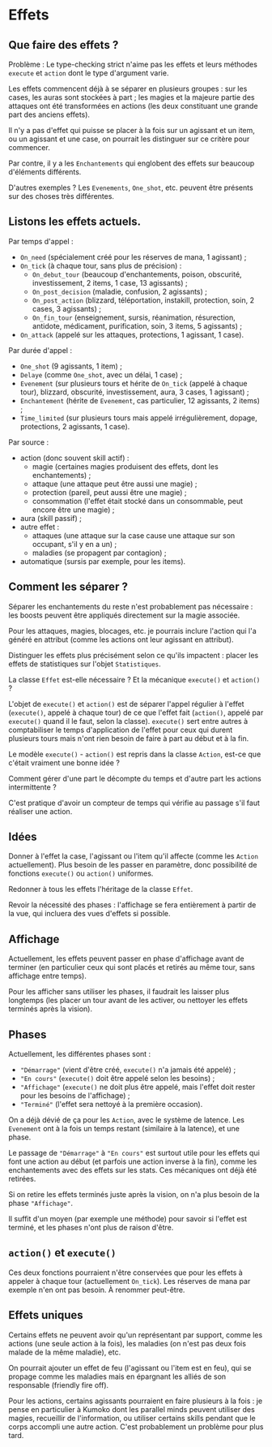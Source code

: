 # Effets

## Que faire des effets ?

Problème :
Le type-checking strict n'aime pas les effets et leurs méthodes `execute` et `action` dont le type d'argument varie.

Les effets commencent déjà à se séparer en plusieurs groupes : sur les cases, les auras sont stockées à part ; les magies et la majeure partie des attaques ont été transformées en actions (les deux constituant une grande part des anciens effets).

Il n'y a pas d'effet qui puisse se placer à la fois sur un agissant et un item, ou un agissant et une case, on pourrait les distinguer sur ce critère pour commencer.

Par contre, il y a les `Enchantements` qui englobent des effets sur beaucoup d'éléments différents.

D'autres exemples ?
Les `Evenements`, `One_shot`, etc. peuvent être présents sur des choses très différentes.

## Listons les effets actuels.

Par temps d'appel :
 - `On_need` (spécialement créé pour les réserves de mana, 1 agissant) ;
 - `On_tick` (à chaque tour, sans plus de précision) :
   - `On_debut_tour` (beaucoup d'enchantements, poison, obscurité, investissement, 2 items, 1 case, 13 agissants) ;
   - `On_post_decision` (maladie, confusion, 2 agissants) ;
   - `On_post_action` (blizzard, téléportation, instakill, protection, soin, 2 cases, 3 agissants) ;
   - `On_fin_tour` (enseignement, sursis, réanimation, résurection, antidote, médicament, purification, soin, 3 items, 5 agissants) ;
 - `On_attack` (appelé sur les attaques, protections, 1 agissant, 1 case).

Par durée d'appel :
 - `One_shot` (9 agissants, 1 item) ;
 - `Delaye` (comme `One_shot`, avec un délai, 1 case) ;
 - `Evenement` (sur plusieurs tours et hérite de `On_tick` (appelé à chaque tour), blizzard, obscurité, investissement, aura, 3 cases, 1 agissant) ;
 - `Enchantement` (hérite de `Evenement`, cas particulier, 12 agissants, 2 items) ;
 - `Time_limited` (sur plusieurs tours mais appelé irrégulièrement, dopage, protections, 2 agissants, 1 case).

Par source :
 - action (donc souvent skill actif) :
   - magie (certaines magies produisent des effets, dont les enchantements) ;
   - attaque (une attaque peut être aussi une magie) ;
   - protection (pareil, peut aussi être une magie) ;
   - consommation (l'effet était stocké dans un consommable, peut encore être une magie) ;
 - aura (skill passif) ;
 - autre effet :
   - attaques (une attaque sur la case cause une attaque sur son occupant, s'il y en a un) ;
   - maladies (se propagent par contagion) ;
 - automatique (sursis par exemple, pour les items).

## Comment les séparer ?

Séparer les enchantements du reste n'est probablement pas nécessaire : les boosts peuvent être appliqués directement sur la magie associée.

Pour les attaques, magies, blocages, etc. je pourrais inclure l'action qui l'a généré en attribut (comme les actions ont leur agissant en attribut).

Distinguer les effets plus précisément selon ce qu'ils impactent : placer les effets de statistiques sur l'objet `Statistiques`.

La classe `Effet` est-elle nécessaire ?
Et la mécanique `execute()` et `action()` ?

L'objet de `execute()` et `action()` est de séparer l'appel régulier à l'effet (`execute()`, appelé à chaque tour) de ce que l'effet fait (`action()`, appelé par `execute()` quand il le faut, selon la classe).
`execute()` sert entre autres à comptabiliser le temps d'application de l'effet pour ceux qui durent plusieurs tours mais n'ont rien besoin de faire à part au début et à la fin.

Le modèle `execute()` - `action()` est repris dans la classe `Action`, est-ce que c'était vraiment une bonne idée ?

Comment gérer d'une part le décompte du temps et d'autre part les actions intermittente ?

C'est pratique d'avoir un compteur de temps qui vérifie au passage s'il faut réaliser une action.

## Idées

Donner à l'effet la case, l'agissant ou l'item qu'il affecte (comme les `Action` actuellement). Plus besoin de les passer en paramètre, donc possibilité de fonctions `execute()` ou `action()` uniformes.

Redonner à tous les effets l'héritage de la classe `Effet`.

Revoir la nécessité des phases : l'affichage se fera entièrement à partir de la vue, qui incluera des vues d'effets si possible.

## Affichage

Actuellement, les effets peuvent passer en phase d'affichage avant de terminer (en particulier ceux qui sont placés et retirés au même tour, sans affichage entre temps).

Pour les afficher sans utiliser les phases, il faudrait les laisser plus longtemps (les placer un tour avant de les activer, ou nettoyer les effets terminés après la vision).

## Phases

Actuellement, les différentes phases sont :
 - `"Démarrage"` (vient d'être créé, `execute()` n'a jamais été appelé) ;
 - `"En cours"` (`execute()` doit être appelé selon les besoins) ;
 - `"Affichage"` (`execute()` ne doit plus être appelé, mais l'effet doit rester pour les besoins de l'affichage) ;
 - `"Terminé"` (l'effet sera nettoyé à la première occasion).

On a déjà dévié de ça pour les `Action`, avec le système de latence. Les `Evenement` ont à la fois un temps restant (similaire à la latence), et une phase.

Le passage de `"Démarrage"` à `"En cours"` est surtout utile pour les effets qui font une action au début (et parfois une action inverse à la fin), comme les enchantements avec des effets sur les stats. Ces mécaniques ont déjà été retirées.

Si on retire les effets terminés juste après la vision, on n'a plus besoin de la phase `"Affichage"`.

Il suffit d'un moyen (par exemple une méthode) pour savoir si l'effet est terminé, et les phases n'ont plus de raison d'être.

## `action()` et `execute()`

Ces deux fonctions pourraient n'être conservées que pour les effets à appeler à chaque tour (actuellement `On_tick`). Les réserves de mana par exemple n'en ont pas besoin. À renommer peut-être.

## Effets uniques

Certains effets ne peuvent avoir qu'un représentant par support, comme les actions (une seule action à la fois), les maladies (on n'est pas deux fois malade de la même maladie), etc.

On pourrait ajouter un effet de feu (l'agissant ou l'item est en feu), qui se propage comme les maladies mais en épargnant les alliés de son responsable (friendly fire off).

Pour les actions, certains agissants pourraient en faire plusieurs à la fois : je pense en particulier à Kumoko dont les parallel minds peuvent utiliser des magies, recueillir de l'information, ou utiliser certains skills pendant que le corps accompli une autre action. C'est probablement un problème pour plus tard.